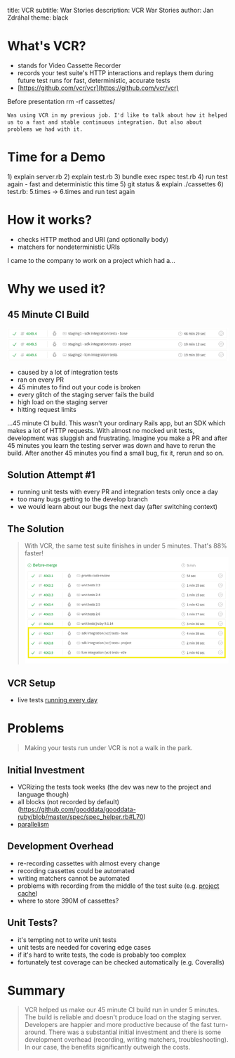 title: VCR
subtitle: War Stories
description: VCR War Stories
author: Jan Zdráhal
theme: black

# What's VCR?

- stands for Video Cassette Recorder
- records your test suite's HTTP interactions and replays them during future test runs for fast, deterministic, accurate tests
- [https://github.com/vcr/vcr](https://github.com/vcr/vcr)

<aside class="notes">
    Before presentation rm -rf cassettes/

    Was using VCR in my previous job. I'd like to talk about how it helped us to a fast and stable continuous integration. But also about problems we had with it.
</aside>

# Time for a Demo

<aside class="notes">
    1) explain server.rb
    2) explain test.rb
    3) bundle exec rspec test.rb
    4) run test again - fast and deterministic this time
    5) git status & explain ./cassettes
    6) test.rb: 5.times -> 6.times and run test again
</aside>

# How it works?

- checks HTTP method and URI (and optionally body)
- matchers for nondeterministic URIs

<aside class="notes">
    I came to the company to work on a project which had a...
</aside>

# Why we used it?

## 45 Minute CI Build
![slow build](slow_build.png)
- caused by a lot of integration tests
- ran on every PR
- 45 minutes to find out your code is broken
- every glitch of the staging server fails the build
- high load on the staging server
- hitting request limits

<aside class="notes">
    ...45 minute CI build. This wasn't your ordinary Rails app, but an SDK which makes a lot of HTTP requests. With almost no mocked unit tests, development was sluggish and frustrating. Imagine you make a PR and after 45 minutes you learn the testing server was down and have to rerun the build. After another 45 minutes you find a small bug, fix it, rerun and so on.
</aside>

## Solution Attempt #1

- running unit tests with every PR and integration tests only once a day
- too many bugs getting to the develop branch
- we would learn about our bugs the next day (after switching context)

## The Solution

> With VCR, the same test suite finishes in under 5 minutes. That's 88% faster!
![fast build](fast_build.png)

## VCR Setup

- live tests [running every day](https://travis-ci.org/gooddata/gooddata-ruby/builds/520872126)

# Problems

> Making your tests run under VCR is not a walk in the park.

## Initial Investment

- VCRizing the tests took weeks (the dev was new to the project and language though)
- all blocks (not recorded by default)(https://github.com/gooddata/gooddata-ruby/blob/master/spec/spec_helper.rb#L70)
- [parallelism](https://github.com/gooddata/gooddata-ruby/blob/master/spec/spec_helper.rb#L60)

## Development Overhead
- re-recording cassettes with almost every change
- recording cassettes could be automated
- writing matchers cannot be automated
- problems with recording from the middle of the test suite (e.g. [project cache](https://github.com/gooddata/gooddata-ruby/blob/master/spec/vcr_configurer.rb#L65-L71))
- where to store 390M of cassettes?

## Unit Tests?
- it's tempting not to write unit tests
- unit tests are needed for covering edge cases
- if it's hard to write tests, the code is probably too complex
- fortunately test coverage can be checked automatically (e.g. Coveralls)

# Summary
> VCR helped us make our 45 minute CI build run in under 5 minutes. The build is reliable and doesn't produce load on the staging server. Developers are happier and more productive because of the fast turn-around. There was a substantial initial investment and there is some development overhead (recording, writing matchers, troubleshooting). In our case, the benefits significantly outweigh the costs.
